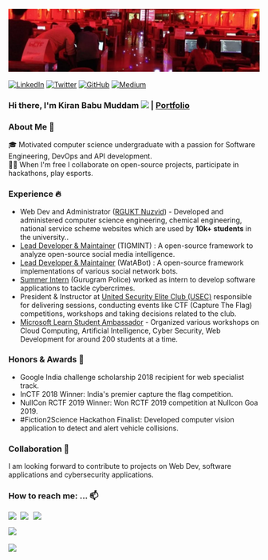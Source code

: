 ![banner](https://github.com/kiranbabumuddam/kiranbabumuddam/blob/master/0.jpeg)

[![LinkedIn](https://img.shields.io/badge/LinkedIn-kiranbabumuddam-blue?style=flat-square&logo=linkedin)](https://www.linkedin.com/in/kiranbabumuddam/)
[![Twitter](https://img.shields.io/twitter/follow/kiranbabumuddam?style=flat-square&logo=twitter)](https://twitter.com/kiranbabumuddam)
[![GitHub](https://img.shields.io/badge/GitHub-kiranbabumuddam-lightgrey?style=flat-square&logo=github)](https://www.github.com/kiranbabumuddam/)
[![Medium](https://img.shields.io/badge/Medium-kiranbabumuddam-green?style=flat-square&logo=medium)](https://medium.com/@kiranbabumuddam)

### Hi there, I'm Kiran Babu Muddam <img src="https://github.com/TheDudeThatCode/TheDudeThatCode/blob/master/Assets/Hi.gif" width="20px"> | [Portfolio](https://kiranmuddam.com)

### About Me 🚀

🎓 Motivated computer science undergraduate with a passion for Software Engineering, DevOps and API development. <br>
👨‍💻 When I'm free I collaborate on open-source projects, participate in hackathons, play esports.

### Experience 🔥

- Web Dev and Administrator ([RGUKT Nuzvid](https://rguktn.ac.in/)) - Developed and administered computer science engineering, chemical engineering, national service scheme websites which are used by **10k+ students** in the university..
- [Lead Developer & Maintainer](https://github.com/TIGMINT/) (TIGMINT) : A open-source framework to analyze open-source social media intelligence.
- [Lead Developer & Maintainer](https://github.com/WatABot/) (WatABot) : A open-source framework implementations of various social network bots.
- [Summer Intern](http://gurgaon.haryanapolice.gov.in/) (Gurugram Police) worked as intern to develop software applications to tackle cybercrimes.
- President & Instructor at [United Security Elite Club (USEC)](https://usec.site) responsible for delivering sessions, conducting events like CTF (Capture The Flag) competitions, workshops and taking decisions related to the club.
- [Microsoft Learn Student Ambassador](https://studentambassadors.microsoft.com) - Organized various workshops on Cloud Computing, Artificial Intelligence, Cyber Security, Web Development for around 200 students at a time.

### Honors & Awards 🏅

- Google India challenge scholarship 2018 recipient for web specialist track.
- InCTF 2018 Winner: India's premier capture the flag competition.
- NullCon RCTF 2019 Winner: Won RCTF 2019 competition at Nullcon Goa 2019.
- #Fiction2Science Hackathon Finalist: Developed computer vision application to detect and alert vehicle collisions.

### Collaboration 👯

I am looking forward to contribute to projects on Web Dev, software applications and cybersecurity applications.

###  How to reach me: ... 📫

<a href="https://www.linkedin.com/in/kiranbabumuddam">
  <img align="left" width="24px" src="https://cdn.jsdelivr.net/npm/simple-icons@v3/icons/linkedin.svg"  />
</a>
<a href="https://twitter.com/kiranbabumuddam">
  <img align="left" width="26px" src="https://cdn.jsdelivr.net/npm/simple-icons@v3/icons/twitter.svg" />
</a>
<a href="mailto:kiraniiitn@gmail.com">
  <img align="left" width="26px" src="https://cdn.jsdelivr.net/npm/simple-icons@v3/icons/gmail.svg" />
</a>

<br />

![](https://github-readme-stats.vercel.app/api?username=kiranbabumuddam&count_private=true&include_all_commits=true&show_icons=true&hide_border=true)

![](https://komarev.com/ghpvc/?username=kiranbabumuddam&color=green&style=flat-square&label=Guests)

